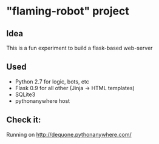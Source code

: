"flaming-robot" project
=============

Idea
----
This is a fun experiment to build a flask-based web-server 

Used
----
- Python 2.7 for logic, bots, etc 
- Flask 0.9 for all other (Jinja -> HTML templates) 
- SQLite3
- pythonanywhere host 

Check it:
----
Running on http://dequone.pythonanywhere.com/
